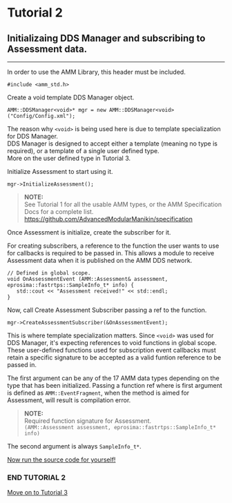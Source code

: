 




# Tutorial 2
## Initializaing <void> DDS Manager and subscribing to Assessment data.

---

In order to use the AMM Library, this header must be included.
```
#include <amm_std.h>
```

Create a void template DDS Manager object.
```
AMM::DDSManager<void>* mgr = new AMM::DDSManager<void>("Config/Config.xml");
```

The reason why `<void>` is being used here is due to template specialization for DDS Manager.\
DDS Manager is designed to accept either a <void> template (meaning no type is required), or a template of a single user defined type.
\
More on the user defined type in Tutorial 3.

Initialize Assessment to start using it.
```
mgr->InitializeAssessment();
```

> **NOTE:**\
See Tutorial 1 for all the usable AMM types, or the AMM Specification Docs for a complete list.\
https://github.com/AdvancedModularManikin/specification


Once Assessment is initialize, create the subscriber for it.

For creating subscribers, a reference to the function the user wants to use for callbacks is required to be passed in. This allows a module to receive Assessment data when it is published on the AMM DDS network.
```
// Defined in global scope.
void OnAssessmentEvent (AMM::Assessment& assessment, eprosima::fastrtps::SampleInfo_t* info) {
   std::cout << "Assessment received!" << std::endl;
}
```

Now, call Create Assessment Subscriber passing a ref to the function.
```
mgr->CreateAssessmentSubscriber(&OnAssessmentEvent);
```

This is where template specialization matters. Since `<void>` was used for DDS Manager, it's expecting references to void functions in global scope. These user-defined functions used for subscription event callbacks must retain a specific signature to be accepted as a valid funtion reference to be passed in.

The first argument can be any of the 17 AMM data types depending on the type that has been initialized.
Passing a function ref where is first argument is defined as `AMM::EventFragment`, when the method is
aimed for Assessment, will result is compilation error.

> **NOTE:**\
Required function signature for Assessment.\
`(AMM::Assessment assessment, eprosima::fastrtps::SampleInfo_t* info)`

The second argument is always `SampleInfo_t*`.

[Now run the source code for yourself!](https://github.com/AdvancedModularManikin/example-module/blob/master/Source/Tutorial_2.cpp)

### END TUTORIAL 2

[Move on to Tutorial 3](Tutorial_3.md)
